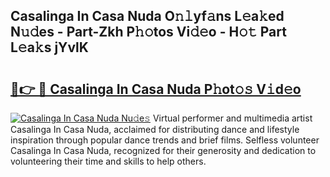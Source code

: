 ## Casalinga In Casa Nuda O𝚗𝚕yf𝚊ns L𝚎a𝚔ed N𝚞𝚍es - Part-Zkh P𝚑𝚘tos Vi𝚍𝚎o - H𝚘𝚝 Part L𝚎a𝚔s jYvlK

# <h2><a href="http://kfbpfb.oniu.top/?m=Casalinga+In+Casa+Nuda">🔗👉 🔴 Casalinga In Casa Nuda P𝚑ot𝚘𝚜 V𝚒d𝚎o</a></h2>

[![Casalinga In Casa Nuda Nu𝚍e𝚜](https://i.imgur.com/0qMVB7G.gif)](http://kfbpfb.oniu.top/?m=Casalinga+In+Casa+Nuda)
Virtual performer and multimedia artist Casalinga In Casa Nuda, acclaimed for distributing dance and lifestyle inspiration through popular dance trends and brief films. Selfless volunteer Casalinga In Casa Nuda, recognized for their generosity and dedication to volunteering their time and skills to help others.  
